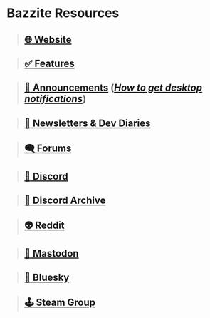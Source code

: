 # Bazzite Resources

>## [:globe_with_meridians: Website](https://bazzite.gg/)

>## [:white_check_mark: Features](https://github.com/ublue-os/bazzite/blob/main/README.md)

>## [:loudspeaker: Announcements](https://universal-blue.discourse.group/tags/c/bazzite/5/announcements) ([*How to get desktop notifications*](https://universal-blue.discourse.group/t/tutorial-subscribing-to-bazzite-news-for-major-update-information/3672))

>## [:newspaper: Newsletters & Dev Diaries](https://universal-blue.discourse.group/t/bazzite-newsletters/2252)

>## [:left_speech_bubble: Forums](https://universal-blue.discourse.group/c/bazzite/5)

>## [:speech_balloon: Discord](https://discord.gg/WEu6BdFEtp)

>## [:thread: Discord Archive](https://www.answeroverflow.com/c/1072614816579063828/1143023993041993769)

>## [ :alien: Reddit](https://www.reddit.com/r/bazzite)

>## [:elephant: Mastodon](https://fosstodon.org/@UniversalBlue)

>## [🦋 Bluesky](https://bsky.app/profile/bazzite.bsky.social)

>## [:joystick: Steam Group](https://steamcommunity.com/groups/Bazzite)
